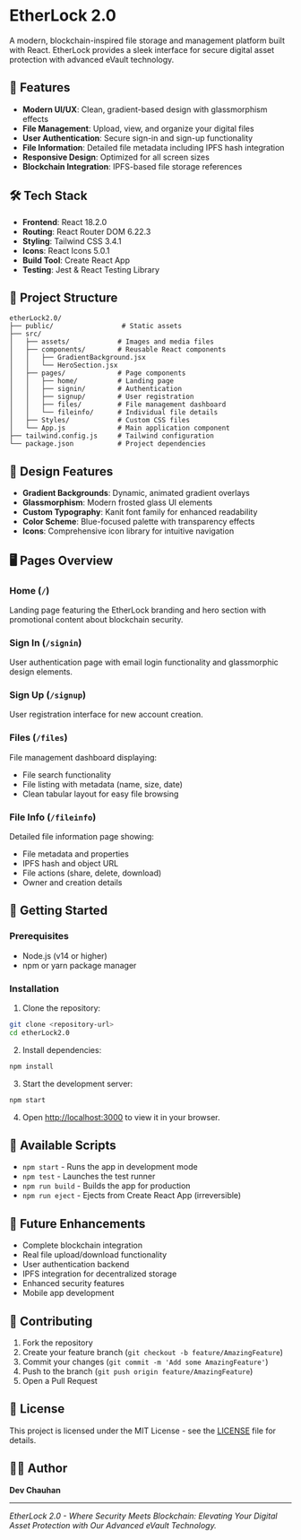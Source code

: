 # EtherLock 2.0

A modern, blockchain-inspired file storage and management platform built with React. EtherLock provides a sleek interface for secure digital asset protection with advanced eVault technology.

## 🚀 Features

- **Modern UI/UX**: Clean, gradient-based design with glassmorphism effects
- **File Management**: Upload, view, and organize your digital files
- **User Authentication**: Secure sign-in and sign-up functionality
- **File Information**: Detailed file metadata including IPFS hash integration
- **Responsive Design**: Optimized for all screen sizes
- **Blockchain Integration**: IPFS-based file storage references

## 🛠️ Tech Stack

- **Frontend**: React 18.2.0
- **Routing**: React Router DOM 6.22.3
- **Styling**: Tailwind CSS 3.4.1
- **Icons**: React Icons 5.0.1
- **Build Tool**: Create React App
- **Testing**: Jest & React Testing Library

## 📁 Project Structure

```
etherLock2.0/
├── public/                 # Static assets
├── src/
│   ├── assets/            # Images and media files
│   ├── components/        # Reusable React components
│   │   ├── GradientBackground.jsx
│   │   └── HeroSection.jsx
│   ├── pages/             # Page components
│   │   ├── home/          # Landing page
│   │   ├── signin/        # Authentication
│   │   ├── signup/        # User registration
│   │   ├── files/         # File management dashboard
│   │   └── fileinfo/      # Individual file details
│   ├── Styles/            # Custom CSS files
│   └── App.js             # Main application component
├── tailwind.config.js     # Tailwind configuration
└── package.json           # Project dependencies
```

## 🎨 Design Features

- **Gradient Backgrounds**: Dynamic, animated gradient overlays
- **Glassmorphism**: Modern frosted glass UI elements
- **Custom Typography**: Kanit font family for enhanced readability
- **Color Scheme**: Blue-focused palette with transparency effects
- **Icons**: Comprehensive icon library for intuitive navigation

## 🖥️ Pages Overview

### Home (`/`)
Landing page featuring the EtherLock branding and hero section with promotional content about blockchain security.

### Sign In (`/signin`)
User authentication page with email login functionality and glassmorphic design elements.

### Sign Up (`/signup`)
User registration interface for new account creation.

### Files (`/files`)
File management dashboard displaying:
- File search functionality
- File listing with metadata (name, size, date)
- Clean tabular layout for easy file browsing

### File Info (`/fileinfo`)
Detailed file information page showing:
- File metadata and properties
- IPFS hash and object URL
- File actions (share, delete, download)
- Owner and creation details

## 🚀 Getting Started

### Prerequisites
- Node.js (v14 or higher)
- npm or yarn package manager

### Installation

1. Clone the repository:
```bash
git clone <repository-url>
cd etherLock2.0
```

2. Install dependencies:
```bash
npm install
```

3. Start the development server:
```bash
npm start
```

4. Open [http://localhost:3000](http://localhost:3000) to view it in your browser.

## 📜 Available Scripts

- `npm start` - Runs the app in development mode
- `npm test` - Launches the test runner
- `npm run build` - Builds the app for production
- `npm run eject` - Ejects from Create React App (irreversible)

## 🎯 Future Enhancements

- Complete blockchain integration
- Real file upload/download functionality
- User authentication backend
- IPFS integration for decentralized storage
- Enhanced security features
- Mobile app development

## 🤝 Contributing

1. Fork the repository
2. Create your feature branch (`git checkout -b feature/AmazingFeature`)
3. Commit your changes (`git commit -m 'Add some AmazingFeature'`)
4. Push to the branch (`git push origin feature/AmazingFeature`)
5. Open a Pull Request

## 📄 License

This project is licensed under the MIT License - see the [LICENSE](LICENSE) file for details.

## 👨‍💻 Author

**Dev Chauhan**

---

*EtherLock 2.0 - Where Security Meets Blockchain: Elevating Your Digital Asset Protection with Our Advanced eVault Technology.*